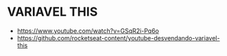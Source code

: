 # VARIAVEL THIS

- https://www.youtube.com/watch?v=GSqR2i-Pq6o
- https://github.com/rocketseat-content/youtube-desvendando-variavel-this
